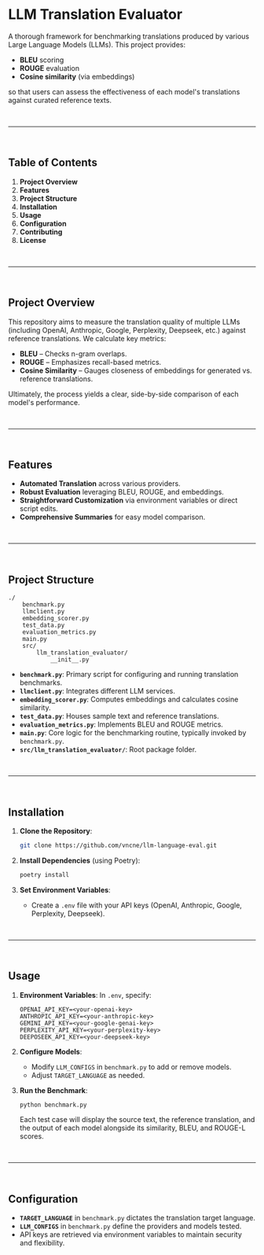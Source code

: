 # **LLM Translation Evaluator**

A thorough framework for benchmarking translations produced by various Large Language Models (LLMs). This project provides:

- **BLEU** scoring
- **ROUGE** evaluation
- **Cosine similarity** (via embeddings)

so that users can assess the effectiveness of each model's translations against curated reference texts.

<br>

---

<br>

## **Table of Contents**
1. **Project Overview**
2. **Features**
3. **Project Structure**
4. **Installation**
5. **Usage**
6. **Configuration**
7. **Contributing**
8. **License**

<br>

---

<br>

## **Project Overview**

This repository aims to measure the translation quality of multiple LLMs (including OpenAI, Anthropic, Google, Perplexity, Deepseek, etc.) against reference translations. We calculate key metrics:

- **BLEU** – Checks n-gram overlaps.
- **ROUGE** – Emphasizes recall-based metrics.
- **Cosine Similarity** – Gauges closeness of embeddings for generated vs. reference translations.

Ultimately, the process yields a clear, side-by-side comparison of each model's performance.

<br>

---

<br>

## **Features**

- **Automated Translation** across various providers.
- **Robust Evaluation** leveraging BLEU, ROUGE, and embeddings.
- **Straightforward Customization** via environment variables or direct script edits.
- **Comprehensive Summaries** for easy model comparison.

<br>

---

<br>

## **Project Structure**

```
./
    benchmark.py
    llmclient.py
    embedding_scorer.py
    test_data.py
    evaluation_metrics.py
    main.py
    src/
        llm_translation_evaluator/
            __init__.py
```

- **`benchmark.py`**: Primary script for configuring and running translation benchmarks.
- **`llmclient.py`**: Integrates different LLM services.
- **`embedding_scorer.py`**: Computes embeddings and calculates cosine similarity.
- **`test_data.py`**: Houses sample text and reference translations.
- **`evaluation_metrics.py`**: Implements BLEU and ROUGE metrics.
- **`main.py`**: Core logic for the benchmarking routine, typically invoked by `benchmark.py`.
- **`src/llm_translation_evaluator/`**: Root package folder.

<br>

---

<br>

## **Installation**

1. **Clone the Repository**:
   ```bash
   git clone https://github.com/vncne/llm-language-eval.git
   ```

2. **Install Dependencies** (using Poetry):
   ```bash
   poetry install
   ```

3. **Set Environment Variables**:
   - Create a `.env` file with your API keys (OpenAI, Anthropic, Google, Perplexity, Deepseek).

<br>

---

<br>

## **Usage**

1. **Environment Variables**:
   In `.env`, specify:
   ```env
   OPENAI_API_KEY=<your-openai-key>
   ANTHROPIC_API_KEY=<your-anthropic-key>
   GEMINI_API_KEY=<your-google-genai-key>
   PERPLEXITY_API_KEY=<your-perplexity-key>
   DEEPOSEEK_API_KEY=<your-deepseek-key>
   ```

2. **Configure Models**:
   - Modify `LLM_CONFIGS` in `benchmark.py` to add or remove models.
   - Adjust `TARGET_LANGUAGE` as needed.

3. **Run the Benchmark**:
   ```bash
   python benchmark.py
   ```
   Each test case will display the source text, the reference translation, and the output of each model alongside its similarity, BLEU, and ROUGE-L scores.

<br>

---

<br>

## **Configuration**

- **`TARGET_LANGUAGE`** in `benchmark.py` dictates the translation target language.
- **`LLM_CONFIGS`** in `benchmark.py` define the providers and models tested.
- API keys are retrieved via environment variables to maintain security and flexibility.
